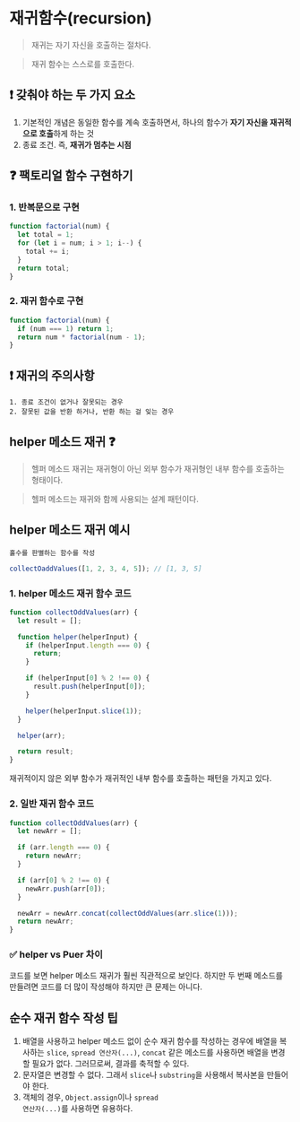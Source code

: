 # 재귀함수(recursion)

> 재귀는 자기 자신을 호출하는 절차다.

> 재귀 함수는 스스로를 호출한다.

## ❗ 갖춰야 하는 두 가지 요소

1. 기본적인 개념은 동일한 함수를 계속 호출하면서, 하나의 함수가 <strong>자기 자신을 재귀적으로 호출</strong>하게 하는 것
2. 종료 조건. 즉, <strong>재귀가 멈추는 시점</strong>

## ❓ 팩토리얼 함수 구현하기

### 1. 반복문으로 구현

```javascript
function factorial(num) {
  let total = 1;
  for (let i = num; i > 1; i--) {
    total += i;
  }
  return total;
}
```

### 2. 재귀 함수로 구현

```javascript
function factorial(num) {
  if (num === 1) return 1;
  return num * factorial(num - 1);
}
```

## ❗ 재귀의 주의사항

    1. 종료 조건이 없거나 잘못되는 경우
    2. 잘못된 값을 반환 하거나, 반환 하는 걸 잊는 경우

## helper 메소드 재귀 ❓

> 헬퍼 메소드 재귀는 재귀형이 아닌 외부 함수가 재귀형인 내부 함수를 호출하는 형태이다.

> 헬퍼 메소드는 재귀와 함께 사용되는 설계 패턴이다.

## helper 메소드 재귀 예시

    홀수를 판별하는 함수를 작성

```javascript
collectOaddValues([1, 2, 3, 4, 5]); // [1, 3, 5]
```

### 1. helper 메소드 재귀 함수 코드

```javascript
function collectOddValues(arr) {
  let result = [];

  function helper(helperInput) {
    if (helperInput.length === 0) {
      return;
    }

    if (helperInput[0] % 2 !== 0) {
      result.push(helperInput[0]);
    }

    helper(helperInput.slice(1));
  }

  helper(arr);

  return result;
}
```

재귀적이지 않은 외부 함수가 재귀적인 내부 함수를 호출하는 패턴을 가지고 있다.

### 2. 일반 재귀 함수 코드

```javascript
function collectOddValues(arr) {
  let newArr = [];

  if (arr.length === 0) {
    return newArr;
  }

  if (arr[0] % 2 !== 0) {
    newArr.push(arr[0]);
  }

  newArr = newArr.concat(collectOddValues(arr.slice(1)));
  return newArr;
}
```

### ✅ helper vs Puer 차이

코드를 보면 helper 메소드 재귀가 훨씬 직관적으로 보인다. 하지만 두 번째 메소드를 만들려면 코드를 더 많이 작성해야 하지만 큰 문제는 아니다.

## 순수 재귀 함수 작성 팁

1. 배열을 사용하고 helper 메소드 없이 순수 재귀 함수를 작성하는 경우에 배열을 복사하는 <code>slice</code>, <code>spread 연산자(...)</code>, <code>concat</code> 같은 메소드를 사용하면 배열을 변경할 필요가 없다. 그러므로써, 결과를 축적할 수 있다.
2. 문자열은 변경할 수 없다. 그래서 <code>slice</code>나 <code>substring</code>을 사용해서 복사본을 만들어야 한다.
3. 객체의 경우, <code>Object.assign</code>이나 <code>spread 연산자(...)</code>를 사용하면 유용하다.
